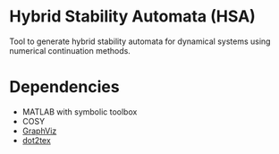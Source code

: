 Hybrid Stability Automata (HSA)
===============================
Tool to generate hybrid stability automata for dynamical systems using numerical continuation methods. 

Dependencies
============
 - MATLAB with symbolic toolbox
 - COSY
 - [GraphViz][GraphViz]
 - [dot2tex][dot2tex]

[GraphViz]: http://www.graphviz.org/
[dot2tex]: https://dot2tex.readthedocs.io/en/latest/


